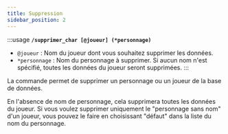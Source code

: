 ```yaml
---
title: Suppression
sidebar_position: 2
---
```


:::usage
**`/supprimer_char [@joueur] (*personnage)`**
- `@joueur` : Nom du joueur dont vous souhaitez supprimer les données.
- `*personnage` : Nom du personnage à supprimer. Si aucun nom n'est spécifié, toutes les données du joueur seront supprimées.
:::

La commande permet de supprimer un personnage ou un joueur de la base de données. 

En l'absence de nom de personnage, cela supprimera toutes les données du joueur. Si vous voulez supprimer uniquement le "personnage sans nom" d'un joueur, vous pouvez le faire en choisissant "défaut" dans la liste du nom du personnage.